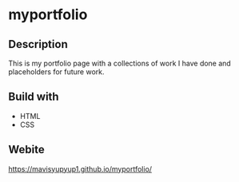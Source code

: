 # myportfolio

## Description
This is my portfolio page with a collections of work I have done and placeholders for future work.
## Build with
* HTML
* CSS

## Webite
https://mavisyupyup1.github.io/myportfolio/
